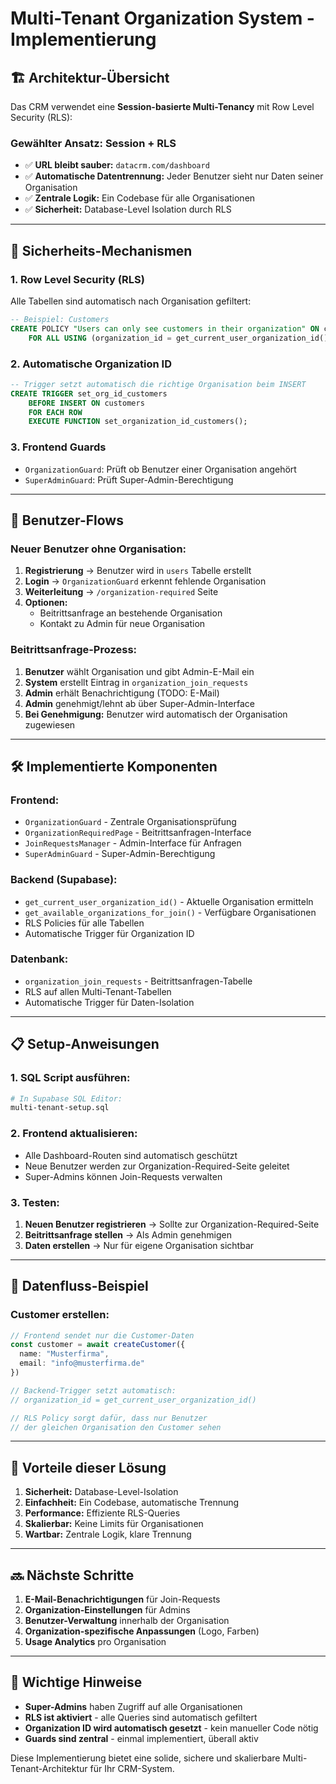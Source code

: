 # Multi-Tenant Organization System - Implementierung

## 🏗️ **Architektur-Übersicht**

Das CRM verwendet eine **Session-basierte Multi-Tenancy** mit Row Level Security (RLS):

### **Gewählter Ansatz: Session + RLS**
- ✅ **URL bleibt sauber:** `datacrm.com/dashboard` 
- ✅ **Automatische Datentrennung:** Jeder Benutzer sieht nur Daten seiner Organisation
- ✅ **Zentrale Logik:** Ein Codebase für alle Organisationen
- ✅ **Sicherheit:** Database-Level Isolation durch RLS

---

## 🔐 **Sicherheits-Mechanismen**

### **1. Row Level Security (RLS)**
Alle Tabellen sind automatisch nach Organisation gefiltert:
```sql
-- Beispiel: Customers
CREATE POLICY "Users can only see customers in their organization" ON customers
    FOR ALL USING (organization_id = get_current_user_organization_id());
```

### **2. Automatische Organization ID**
```sql
-- Trigger setzt automatisch die richtige Organisation beim INSERT
CREATE TRIGGER set_org_id_customers
    BEFORE INSERT ON customers
    FOR EACH ROW
    EXECUTE FUNCTION set_organization_id_customers();
```

### **3. Frontend Guards**
- `OrganizationGuard`: Prüft ob Benutzer einer Organisation angehört
- `SuperAdminGuard`: Prüft Super-Admin-Berechtigung

---

## 🚀 **Benutzer-Flows**

### **Neuer Benutzer ohne Organisation:**
1. **Registrierung** → Benutzer wird in `users` Tabelle erstellt
2. **Login** → `OrganizationGuard` erkennt fehlende Organisation
3. **Weiterleitung** → `/organization-required` Seite
4. **Optionen:**
   - Beitrittsanfrage an bestehende Organisation
   - Kontakt zu Admin für neue Organisation

### **Beitrittsanfrage-Prozess:**
1. **Benutzer** wählt Organisation und gibt Admin-E-Mail ein
2. **System** erstellt Eintrag in `organization_join_requests`
3. **Admin** erhält Benachrichtigung (TODO: E-Mail)
4. **Admin** genehmigt/lehnt ab über Super-Admin-Interface
5. **Bei Genehmigung:** Benutzer wird automatisch der Organisation zugewiesen

---

## 🛠️ **Implementierte Komponenten**

### **Frontend:**
- `OrganizationGuard` - Zentrale Organisationsprüfung
- `OrganizationRequiredPage` - Beitrittsanfragen-Interface
- `JoinRequestsManager` - Admin-Interface für Anfragen
- `SuperAdminGuard` - Super-Admin-Berechtigung

### **Backend (Supabase):**
- `get_current_user_organization_id()` - Aktuelle Organisation ermitteln
- `get_available_organizations_for_join()` - Verfügbare Organisationen
- RLS Policies für alle Tabellen
- Automatische Trigger für Organization ID

### **Datenbank:**
- `organization_join_requests` - Beitrittsanfragen-Tabelle
- RLS auf allen Multi-Tenant-Tabellen
- Automatische Trigger für Daten-Isolation

---

## 📋 **Setup-Anweisungen**

### **1. SQL Script ausführen:**
```bash
# In Supabase SQL Editor:
multi-tenant-setup.sql
```

### **2. Frontend aktualisieren:**
- Alle Dashboard-Routen sind automatisch geschützt
- Neue Benutzer werden zur Organization-Required-Seite geleitet
- Super-Admins können Join-Requests verwalten

### **3. Testen:**
1. **Neuen Benutzer registrieren** → Sollte zur Organization-Required-Seite
2. **Beitrittsanfrage stellen** → Als Admin genehmigen
3. **Daten erstellen** → Nur für eigene Organisation sichtbar

---

## 🔄 **Datenfluss-Beispiel**

### **Customer erstellen:**
```typescript
// Frontend sendet nur die Customer-Daten
const customer = await createCustomer({
  name: "Musterfirma",
  email: "info@musterfirma.de"
})

// Backend-Trigger setzt automatisch:
// organization_id = get_current_user_organization_id()

// RLS Policy sorgt dafür, dass nur Benutzer
// der gleichen Organisation den Customer sehen
```

---

## 🎯 **Vorteile dieser Lösung**

1. **Sicherheit:** Database-Level-Isolation
2. **Einfachheit:** Ein Codebase, automatische Trennung
3. **Performance:** Effiziente RLS-Queries
4. **Skalierbar:** Keine Limits für Organisationen
5. **Wartbar:** Zentrale Logik, klare Trennung

---

## 🔜 **Nächste Schritte**

1. **E-Mail-Benachrichtigungen** für Join-Requests
2. **Organization-Einstellungen** für Admins
3. **Benutzer-Verwaltung** innerhalb der Organisation
4. **Organization-spezifische Anpassungen** (Logo, Farben)
5. **Usage Analytics** pro Organisation

---

## 🚨 **Wichtige Hinweise**

- **Super-Admins** haben Zugriff auf alle Organisationen
- **RLS ist aktiviert** - alle Queries sind automatisch gefiltert
- **Organization ID wird automatisch gesetzt** - kein manueller Code nötig
- **Guards sind zentral** - einmal implementiert, überall aktiv

Diese Implementierung bietet eine solide, sichere und skalierbare Multi-Tenant-Architektur für Ihr CRM-System.
